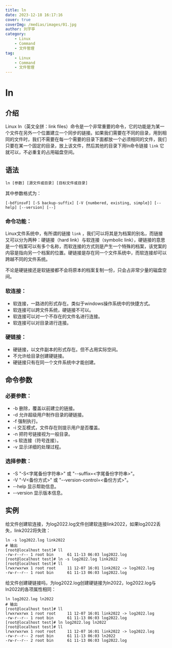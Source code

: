 ```yaml
---
title: ln
date: 2023-12-18 16:17:16
cover: true
coverImg: /medias/images/01.jpg
author: 刘宇亭
category:
    - Linux
    - Command
    - 文件管理
tag:
    - Linux
    - Command
    - 文件管理
---
```

# ln

## 介绍

Linux ln（英文全拼：link files）命令是一个非常重要的命令，它的功能是为某一个文件在另外一个位置建立一个同步的链接。如果我们需要在不同的目录，用到相同的文件时，我们不需要在每一个需要的目录下面都放一个必须相同的文件，我们只要在某一个固定的目录，放上该文件，然后其他的目录下用ln命令链接 `link` 它就可以，不必重复的占用磁盘空间。

## 语法

```shell
ln [参数] [源文件或目录] [目标文件或目录]
```

其中参数格式为：

```shell
[-bdfinsvF] [-S backup-suffix] [-V {numbered, existing, simple}] [--help] [--version] [--]
```

### 命令功能：

Linux文件系统中，有所谓的链接 `link` ，我们可以将其是为档案的别名，而链接又可以分为两种：硬链接（hard link）与软连接（symbolic link），硬链接的意思是一个档案可以有多个名称，而软连接的方式则是产生一个特殊的档案，该党案的内容是指向另一个档案的位置。硬链接是存在同一个文件系统中，而软连接却可以跨越不同的文件系统。

不论是硬链接还是软链接都不会将原本的档案复制一份，只会占非常少量的磁盘空间。

### 软连接：

- 软连接，一路进的形式存在。类似于windows操作系统中的快捷方式。
- 软连接可以跨文件系统，硬链接不可以。
- 软连接可以对一个不存在的文件名进行连接。
- 软连接可以对目录进行连接。

### 硬链接：

- 硬链接，以文件副本的形式存在。但不占用实际空间。
- 不允许给目录创建硬链接。
- 硬链接只有在同一个文件系统中才能创建。

## 命令参数

### 必要参数：

- -b 删除，覆盖以前建立的链接。
- -d 允许超级用户制作目录的硬链接。
- -f 强制执行。
- -i 交互模式，文件存在则提示用户是否覆盖。
- -n 把符号链接视为一般目录。
- -s 软连接（符号连接）。
- -v 显示详细的处理过程。

### 选择参数：

- -S "-S<字尾备份字符串>" 或 "--suffix=<字尾备份字符串>"。
- -V "-V<备份方式>" 或 "--version-control=<备份方式>"。
- --help 显示帮助信息。
- --version 显示版本信息。

## 实例

给文件创建软连接，为log2022.log文件创建软连接link2022，如果log2022丢失，link2022将失效：

```shell
ln -s log2022.log link2022
# 输出
[root@localhost test]# ll
-rw-r--r-- 1 root bin      61 11-13 06:03 log2022.log
[root@localhost test]# ln -s log2022.log link2022
[root@localhost test]# ll
lrwxrwxrwx 1 root root     11 12-07 16:01 link2022 -> log2022.log
-rw-r--r-- 1 root bin      61 11-13 06:03 log2022.log
```

给文件创建硬链接吗，为log2022.log创建硬链接为ln2022，log2022.log与ln2022的各项属性相同：

```shell
ln log2022.log ln2022
# 输出
[root@localhost test]# ll
lrwxrwxrwx 1 root root     11 12-07 16:01 link2022 -> log2022.log
-rw-r--r-- 1 root bin      61 11-13 06:03 log2022.log
[root@localhost test]# ln log2022.log ln2022
[root@localhost test]# ll
lrwxrwxrwx 1 root root     11 12-07 16:01 link2022 -> log2022.log
-rw-r--r-- 2 root bin      61 11-13 06:03 ln2022
-rw-r--r-- 2 root bin      61 11-13 06:03 log2022.log
```
